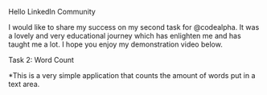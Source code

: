 Hello LinkedIn Community

I would like to share my success on my second task for @codealpha.
It was a lovely and very educational journey which has enlighten me and has taught me a lot.
I hope you enjoy my demonstration video below.

Task 2: Word Count

*This is a very simple application that counts the amount of words put in a text area.
